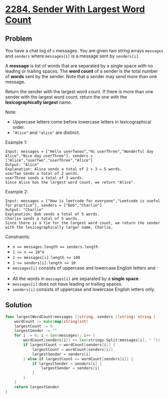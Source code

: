 # [2284. Sender With Largest Word Count](https://leetcode.com/problems/sender-with-largest-word-count/)

## Problem

You have a chat log of `n` messages. You are given two string arrays `messages` and `senders` where `messages[i]` is a message sent by `senders[i]`.

A **message** is list of words that are separated by a single space with no leading or trailing spaces. The **word count** of a sender is the total number of **words** sent by the sender. Note that a sender may send more than one message.

Return the sender with the largest word count. If there is more than one sender with the largest word count, return the one with the **lexicographically largest** name.

Note:

- Uppercase letters come before lowercase letters in lexicographical order.
- `"Alice"` and `"alice"` are distinct.


Example 1:

```
Input: messages = ["Hello userTwooo","Hi userThree","Wonderful day Alice","Nice day userThree"], senders = ["Alice","userTwo","userThree","Alice"]
Output: "Alice"
Explanation: Alice sends a total of 2 + 3 = 5 words.
userTwo sends a total of 2 words.
userThree sends a total of 3 words.
Since Alice has the largest word count, we return "Alice".
```

Example 2:

```
Input: messages = ["How is leetcode for everyone","Leetcode is useful for practice"], senders = ["Bob","Charlie"]
Output: "Charlie"
Explanation: Bob sends a total of 5 words.
Charlie sends a total of 5 words.
Since there is a tie for the largest word count, we return the sender with the lexicographically larger name, Charlie.
``` 

Constraints:

- `n == messages.length == senders.length`
- `1 <= n <= 10^4`
- `1 <= messages[i].length <= 100`
- `1 <= senders[i].length <= 10`
- `messages[i]` consists of uppercase and lowercase English letters and `' '`.
- All the words in `messages[i]` are separated by a **single space**.
- `messages[i]` does not have leading or trailing spaces.
- `senders[i]` consists of uppercase and lowercase English letters only.

## Solution

```go
func largestWordCount(messages []string, senders []string) string {
	wordCount := make(map[string]int)
	largestCount := 0
	largestSender := ""
	for i := 0; i < len(messages); i++ {
		wordCount[senders[i]] += len(strings.Split(messages[i], " "))
		if largestCount < wordCount[senders[i]] {
			largestCount = wordCount[senders[i]]
			largestSender = senders[i]
		} else if largestCount == wordCount[senders[i]] {
			if largestSender < senders[i] {
				largestSender = senders[i]
			}
		}
	}
	return largestSender
}
```